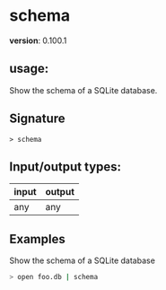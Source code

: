 # schema

**version**: 0.100.1

## **usage**:

Show the schema of a SQLite database.

## Signature

`> schema `

## Input/output types:

| input | output |
| ----- | ------ |
| any   | any    |

## Examples

Show the schema of a SQLite database

```bash
> open foo.db | schema
```
